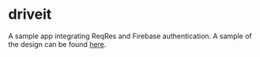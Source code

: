 # driveit
A sample app integrating ReqRes and Firebase authentication. A sample of the design can be found [here](https://dribbble.com/shots/9324676-Car-Rental-app).
